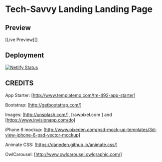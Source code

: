 # Tech-Savvy Landing Landing Page

## Preview

[Live Preview][]

## Deployment
[![Netlify Status](https://api.netlify.com/api/v1/badges/0cbbb85f-1d17-42b0-8d8e-22c6ca6e42a9/deploy-status)](https://app.netlify.com/sites/tech-sevvy-company/deploys)

## CREDITS

App Starter: [http://www.templatemo.com/tm-492-app-starter]

Bootstrap: [http://getbootstrap.com/]

Images: [http://unsplash.com/], [rawpixel.com
] and [https://www.invisionapp.com/do]

iPhone 6 mockup: [http://www.pixeden.com/psd-mock-up-templates/3d-view-iphone-6-psd-vector-mockup]

Animate CSS: [https://daneden.github.io/animate.css/]

OwlCarousel: [http://www.owlcarousel.owlgraphic.com/]
